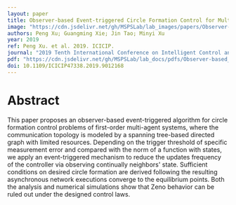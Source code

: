 ```yaml
---
layout: paper
title: Observer-based Event-triggered Circle Formation Control for Multi-agent Systems with Directed Topologies
image: "https://cdn.jsdelivr.net/gh/MSPSLab/lab_images/papers/Observer-based-Event-triggered-Circle-Formation-Control.png"
authors: Peng Xu; Guangming Xie; Jin Tao; Minyi Xu
year: 2019
ref: Peng Xu. et al. 2019. ICICIP.
journal: "2019 Tenth International Conference on Intelligent Control and Information Processing (ICICIP), pp. 239-245"
pdf: "https://cdn.jsdelivr.net/gh/MSPSLab/lab_docs/pdfs/Observer-based_Event-triggered_Circle_Formation_Control_for_Multi-agent_Systems_with_Directed_Topologies.pdf"
doi: 10.1109/ICICIP47338.2019.9012168
---
```


# Abstract

This paper proposes an observer-based event-triggered algorithm for circle formation control problems of first-order multi-agent systems, where the communication topology is modeled by a spanning tree-based directed graph with limited resources. Depending on the trigger threshold of specific measurement error and compared with the norm of a function with states, we apply an event-triggered mechanism to reduce the updates frequency of the controller via observing continually neighbors' state. Sufficient conditions on desired circle formation are derived following the resulting asynchronous network executions converge to the equilibrium points. Both the analysis and numerical simulations show that Zeno behavior can be ruled out under the designed control laws.

